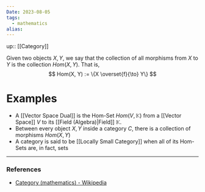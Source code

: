 ```yaml
---
Date: 2023-08-05
tags:
  - mathematics
alias: 
---
```

up:: [[Category]]

Given two objects $X, Y$, we say that the collection of all morphisms from $X$ to $Y$ is the collection $Hom(X,Y)$. That is,
$$
Hom(X, Y) := \{X \overset{f}{\to} Y\}
$$
# Examples
- A [[Vector Space Dual]] is the Hom-Set $Hom(V, \mathbb{K})$ from a [[Vector Space]] $V$ to its [[Field (Algebra)|Field]] $\mathbb{K}$.
- Between every object $X, Y$ inside a category $C$, there is a collection of morphisms $Hom(X, Y)$
- A category is said to be [[Locally Small Category]] when all of its Hom-Sets are, in fact, sets

---
### References
- [Category (mathematics) - Wikipedia](https://en.wikipedia.org/wiki/Category_(mathematics))
